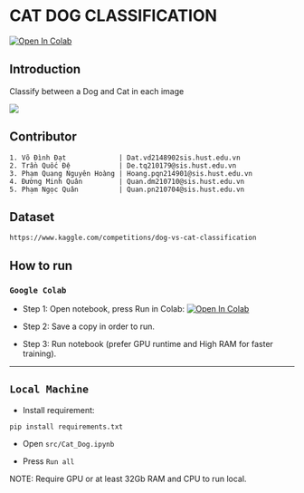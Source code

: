 # CAT DOG CLASSIFICATION
<a href="https://colab.research.google.com/github/datvodinh10/Cat-Dog-Classification/blob/main/Cat_Dog.ipynb" target="_parent"><img src="https://colab.research.google.com/assets/colab-badge.svg" alt="Open In Colab"/></a>
## Introduction
Classify between a Dog and Cat in each image
<!-- ![image](https://github.com/datvodinh10/Cat-Dog-Classification/assets/90944231/ed6b85fc-706a-4275-bb52-a57810f46a7d) -->
![](img/test.png)

## Contributor
```
1. Võ Đình Đạt             | Dat.vd2148902sis.hust.edu.vn
2. Trần Quốc Đệ            | De.tq210179@sis.hust.edu.vn
3. Phạm Quang Nguyên Hoàng | Hoang.pqn214901@sis.hust.edu.vn
4. Đường Minh Quân         | Quan.dm210710@sis.hust.edu.vn
5. Phạm Ngọc Quân          | Quan.pn210704@sis.hust.edu.vn

```

## Dataset
```
https://www.kaggle.com/competitions/dog-vs-cat-classification
```

## How to run
### `Google Colab`
- Step 1: Open notebook, press Run in Colab:
<a href="https://colab.research.google.com/github/datvodinh10/Cat-Dog-Classification/blob/main/Cat_Dog.ipynb" target="_parent"><img src="https://colab.research.google.com/assets/colab-badge.svg" alt="Open In Colab"/></a>

- Step 2: Save a copy in order to run.

- Step 3: Run notebook (prefer GPU runtime and High RAM for faster training).

---

## `Local Machine`
- Install requirement:
```
pip install requirements.txt
```

- Open `src/Cat_Dog.ipynb`

- Press `Run all`

NOTE: Require GPU or at least 32Gb RAM and CPU to run local.



